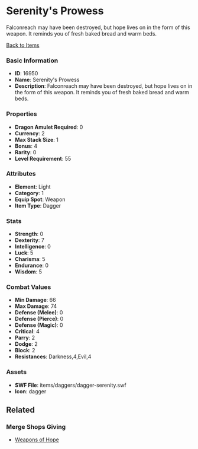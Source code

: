 # Serenity's Prowess

Falconreach may have been destroyed, but hope lives on in the form of this weapon. It reminds you of fresh baked bread and warm beds.

[Back to Items](../items.md)

### Basic Information

- **ID**: 16950
- **Name**: Serenity&#039;s Prowess
- **Description**: Falconreach may have been destroyed, but hope lives on in the form of this weapon. It reminds you of fresh baked bread and warm beds.

### Properties

- **Dragon Amulet Required**: 0
- **Currency**: 2
- **Max Stack Size**: 1
- **Bonus**: 4
- **Rarity**: 0
- **Level Requirement**: 55

### Attributes

- **Element**: Light
- **Category**: 1
- **Equip Spot**: Weapon
- **Item Type**: Dagger

### Stats

- **Strength**: 0
- **Dexterity**: 7
- **Intelligence**: 0
- **Luck**: 5
- **Charisma**: 5
- **Endurance**: 0
- **Wisdom**: 5

### Combat Values

- **Min Damage**: 66
- **Max Damage**: 74
- **Defense (Melee)**: 0
- **Defense (Pierce)**: 0
- **Defense (Magic)**: 0
- **Critical**: 4
- **Parry**: 2
- **Dodge**: 2
- **Block**: 2
- **Resistances**: Darkness,4,Evil,4

### Assets

- **SWF File**: items/daggers/dagger-serenity.swf
- **Icon**: dagger

## Related

### Merge Shops Giving

- [Weapons of Hope](../merge-shops/264-weapons-of-hope.md)

